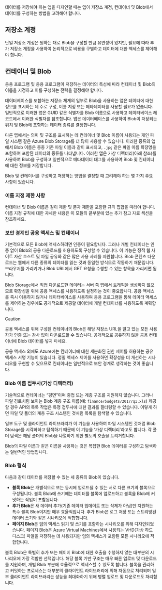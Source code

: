 데이터를 저장해야 하는 앱을 디자인할 때는 앱이 저장소 계정, 컨테이너 및 Blob에서 데이터를 구성하는 방법을 고려해야 합니다.

## <a name="storage-accounts"></a>저장소 계정

단일 저장소 계정은 원하는 대로 Blob을 구성할 만큼 유연성이 있지만, 필요에 따라 추가 저장소 계정을 사용하여 논리적으로 비용을 구별하고 데이터에 대한 액세스를 제어해야 합니다.

## <a name="containers-and-blobs"></a>컨테이너 및 Blob

응용 프로그램 및 응용 프로그램이 저장하는 데이터의 특성에 따라 컨테이너 및 Blob의 이름을 지정하고 이를 구성하는 전략을 결정해야 합니다.

데이터베이스를 포함하는 저장소 체계의 일부로 Blob을 사용하는 앱은 데이터에 대한 정보를 표시하는 데 주로 구성, 이름 지정 또는 메타데이터를 사용할 필요가 없습니다. 일반적으로 이러한 앱은 GUID 같은 식별자를 Blob 이름으로 사용하고 데이터베이스 레코드에서 이러한 식별자를 참조합니다. 앱은 데이터베이스를 사용하여 Blob이 저장되는 위치 및 Blob에 포함하는 데이터 종류를 결정합니다.

다른 앱에서는 의미 및 구조를 표시하는 데 컨테이너 및 Blob 이름이 사용되는 개인 파일 시스템 같은 Azure Blob Storage를 더 많이 사용할 수 있습니다. 이러한 종류의 앱에서 Blob 이름은 종종 기존 파일 이름과 같이 표시되고, `.jpg` 같은 파일 이름 확장명을 포함하여 포함된 데이터의 종류를 나타냅니다. 이러한 앱은 가상 디렉터리(아래 참조)를 사용하여 Blob을 구성하고 일반적으로 메타데이터 태그를 사용하여 Blob 및 컨테이너에 대한 정보를 저장합니다.

Blob 및 컨테이너를 구성하고 저장하는 방법을 결정할 때 고려해야 하는 몇 가지 주요 사항이 있습니다.

### <a name="naming-limitations"></a>이름 지정 제한 사항

컨테이너 및 Blob 이름은 길이 제한 및 문자 제한을 포함한 규칙 집합을 따라야 합니다. 이름 지정 규칙에 대한 자세한 내용은 이 모듈의 끝부분에 있는 추가 참고 자료 섹션을 참조하세요.

### <a name="public-access-and-containers-as-security-boundaries"></a>보안 경계인 공용 액세스 및 컨테이너

기본적으로 모든 Blob에 액세스하려면 인증이 필요합니다. 그러나 개별 컨테이너는 인증 없이 Blob의 공용 다운로드를 허용하도록 구성할 수 있습니다. 이 기능은 정적 웹 사이트 자산 호스트 및 파일 공유와 같은 많은 사용 사례를 지원합니다. Blob 콘텐츠 다운로드는 웹에서 다른 종류의 데이터를 읽는 것과 동일한 방식으로 작동하기 때문입니다. 브라우저를 가리키거나 Blob URL에서 GET 요청을 수행할 수 있는 항목을 가리키면 됩니다.

Blob Storage에서 직접 다운로드한 데이터는 서버 쪽 앱에서 트래픽을 생성하지 않으므로 확장성을 위해 공용 액세스를 사용하도록 설정하는 것이 중요합니다. 공용 액세스를 즉시 이용하지 않거나 데이터베이스를 사용하여 응용 프로그램을 통해 데이터 액세스를 제어하는 경우에도 공개적으로 제공할 데이터에 개별 컨테이너를 사용하도록 계획합니다.

> [!CAUTION]
> 공용 액세스를 위해 구성된 컨테이너의 Blob은 해당 저장소 URL을 알고 있는 모든 사용자가 인증 또는 감사 없이 다운로드할 수 있습니다. 공개적으로 공유하지 않을 공용 컨테이너에 Blob 데이터를 넣지 마세요.

공용 액세스 외에도 Azure에는 컨테이너에 대한 세분화된 권한 제어를 허용하는 공유 액세스 서명 기능이 있습니다. 정밀 액세스 제어를 사용하면 확장성을 더 개선하는 시나리오를 구현할 수 있으므로 컨테이너는 일반적으로 보안 경계로 생각하는 것이 좋습니다.

### <a name="blob-name-prefixes-virtual-directories"></a>Blob 이름 접두사(가상 디렉터리)

기술적으로 컨테이너는 “평면”이며 중첩 또는 계층 구조를 지원하지 않습니다. 그러나 파일 경로처럼 보이는 Blob 계층 구조 이름(예: `finance/budgets/2017/q1.xls`) 제공할 경우 API의 목록 작업은 특정 접두사에 대한 결과를 필터링할 수 있습니다. 이렇게 하면 파일 및 폴더의 계층 구조 시스템인 것처럼 목록을 탐색할 수 있습니다.

일부 도구 및 클라이언트 라이브러리가 이 기능을 사용하여 파일 시스템인 것처럼 Blob Storage를 시각화하고 탐색하기 때문에 이 기능을 ‘가상 디렉터리’라고도 합니다. 각 폴더 탐색은 해당 폴더의 Blob을 나열하기 위한 별도의 호출을 트리거합니다.

Blob의 파일 이름과 같은 이름을 사용하는 것은 복잡한 Blob 데이터를 구성하고 탐색하는 일반적인 방법입니다.

### <a name="blob-types"></a>Blob 형식

다음과 같이 데이터를 저장할 수 있는 세 종류의 Blob이 있습니다.

- **블록 Blob**은 개별적으로 또는 동시에 업로드될 수 있는 서로 다른 크기의 블록으로 구성됩니다. 블록 Blob에 쓰기에는 데이터를 블록에 업로드하고 블록을 Blob에 커밋하는 작업이 포함됩니다.
- **추가 Blob**은 새 데이터 추가(기존 데이터 업데이트 또는 삭제가 아님)만 지원하는 특수 블록 Blob이지만 매우 효율적입니다. 추가 Blob은 로그 저장 또는 스트리밍된 데이터 쓰기와 같은 시나리오에 적합합니다.
- **페이지 Blob**은 임의 액세스 읽기 및 쓰기를 포함하는 시나리오를 위해 디자인되었습니다. 페이지 Blob은 Azure Virtual Machines에서 사용되는 VHD(가상 하드 디스크) 파일을 저장하는 데 사용되지만 임의 액세스가 포함된 모든 시나리오에 적합합니다.

블록 Blob은 특별히 추가 또는 페이지 Blob에 대한 호출을 수행하지 않는 대부분의 시나리오에 가장 적합한 선택입니다. 해당 블록 기반 구조는 매우 빠른 업로드 및 다운로드를 지원하며, 개별 Blob 부분에 효율적으로 액세스할 수 있도록 합니다. 블록을 관리하고 커밋하는 프로세스는 대부분의 클라이언트 라이브러리에 의해 자동으로 처리되며 일부 클라이언트 라이브러리는 성능을 최대화하기 위해 병렬 업로드 및 다운로드도 처리합니다.